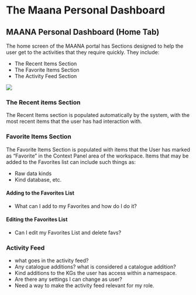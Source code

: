 # The Maana Personal Dashboard

## MAANA Personal Dashboard \(Home Tab\)

The home screen of the MAANA portal has Sections designed to help the user get to the activities that they require quickly.  They include:

* The Recent Items Section
* The Favorite Items Section
* The Activity Feed Section

![](https://gitbooktrainingmaterials.blob.core.windows.net/images/image003.png)

### The Recent items Section

The Recent Items section is populated automatically by the system, with the most recent items that the user has had interaction with.

### Favorite Items Section

The Favorite Items Section is populated with items that the User has marked as “Favorite” in the Context Panel area of the workspace.  Items that may be added to the Favorites list can include such things as:

* Raw data kinds
* Kind database, etc.

#### Adding to the Favorites List

* What can I add to my Favorites and how do I do it?

#### Editing the Favorites List

* Can I edit my Favorites List and delete favs?

### Activity Feed

* what goes in the activity feed?
* Any catalogue additions? what is considered a catalogue addition?
* Kind additions to the KGs the user has access within a namespace.
* Are there any settings I can change as user? 
* Need a way to make the activity feed relevant for my role.

